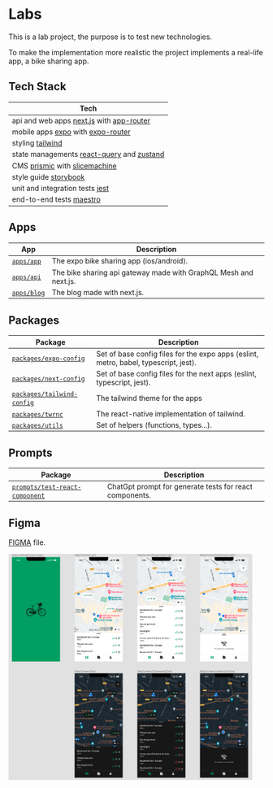 # Labs

This is a lab project, the purpose is to test new technologies.

To make the implementation more realistic the project implements a real-life app, a bike sharing app.

## Tech Stack

| Tech                                                                                                             |
| ---------------------------------------------------------------------------------------------------------------- |
| api and web apps [next.js](https://nextjs.org/) with [app-router](https://nextjs.org/docs/app)                   |
| mobile apps [expo](https://docs.expo.dev/) with [expo-router](https://expo.github.io/router/docs/)               |
| styling [tailwind](https://tailwindcss.com/)                                                                     |
| state managements [react-query](https://tanstack.com/query/v3/) and [zustand](https://github.com/pmndrs/zustand) |
| CMS [prismic](https://prismic.io/) with [slicemachine](https://prismic.io/slice-machine)                         |
| style guide [storybook](https://storybook.js.org/)                                                               |
| unit and integration tests [jest](https://jestjs.io/)                                                            |
| end-to-end tests [maestro](https://maestro.mobile.dev/)                                                          |

## Apps

| App                                  | Description                                                      |
| ------------------------------------ | ---------------------------------------------------------------- |
| [`apps/app`](./apps/app/README.md)   | The expo bike sharing app (ios/android).                         |
| [`apps/api`](./apps/api/README.md)   | The bike sharing api gateway made with GraphQL Mesh and next.js. |
| [`apps/blog`](./apps/blog/README.md) | The blog made with next.js.                                      |

## Packages

| Package                                                            | Description                                                                          |
| ------------------------------------------------------------------ | ------------------------------------------------------------------------------------ |
| [`packages/expo-config`](./packages/expo-config/README.md)         | Set of base config files for the expo apps (eslint, metro, babel, typescript, jest). |
| [`packages/next-config`](./packages/next-config/README.md)         | Set of base config files for the next apps (eslint, typescript, jest).               |
| [`packages/tailwind-config`](./packages/tailwind-config/README.md) | The tailwind theme for the apps                                                      |
| [`packages/twrnc`](./packages/twrnc/README.md)                     | The react-native implementation of tailwind.                                         |
| [`packages/utils`](./packages/utils/README.md)                     | Set of helpers (functions, types...).                                                |

## Prompts

| Package                                                               | Description                                             |
| --------------------------------------------------------------------- | ------------------------------------------------------- |
| [`prompts/test-react-component`](./packages/test-react-component.txt) | ChatGpt prompt for generate tests for react components. |

## Figma

[FIGMA](https://www.figma.com/file/STwur9wHa2T9eXOTIygLrh/expo-bike-sharing?node-id=0%3A1) file.

<p float="left">
  <img src="./docs/figma.png?raw=true" width="480" />
</p>
